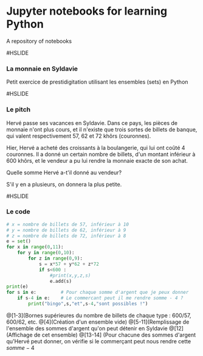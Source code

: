 # Jupyter notebooks for learning Python

A repository of notebooks

#HSLIDE

### La monnaie en Syldavie

Petit exercice de prestidigitation utilisant les ensembles (sets) en Python

#HSLIDE

### Le pitch

Hervé passe ses vacances en Syldavie. Dans ce pays, les pièces de
monnaie n'ont plus cours, et il n'existe que trois sortes de billets de
banque, qui valent respectivement 57, 62 et 72 khôrs (couronnes).

Hier, Hervé a acheté des croissants à la boulangerie, qui lui ont coûté
4 couronnes. Il a donné un certain nombre de billets, d'un montant
inférieur à 600 khôrs, et le vendeur a pu lui rendre la monnaie
exacte de son achat.

Quelle somme Hervé a-t'il donné au vendeur?

S'il y en a plusieurs, on donnera la plus petite.

#HSLIDE

### Le code

```python
# x = nombre de billets de 57, inférieur à 10
# y = nombre de billets de 62, inférieur à 9
# z = nombre de billets de 72, inférieur à 8
e = set()
for x in range(0,11):
    for y in range(0,10):
        for z in range(0,9):
            s = x*57 + y*62 + z*72
            if s<600 :
                #print(x,y,z,s)
                e.add(s)
print(e)
for s in e:         # Pour chaque somme d'argent que je peux donner
    if s-4 in e:    # Le commercant peut il me rendre somme - 4 ?
        print("bingo",s,"et",s-4,"sont possibles !")
```
@[1-3](Bornes supérieures du nombre de billets de chaque type : 600/57, 600/62, etc. 
@[4](Création d'un ensemble vide)
@[5-11](Remplissage de l'ensemble des sommes d'argent qu'on peut détenir en Syldavie
@[12](Affichage de cet ensemble)
@[13-14] (Pour chacune des sommes d'argent qu'Hervé peut donner, on vérifie si le commerçant peut nous rendre cette $somme - 4$
